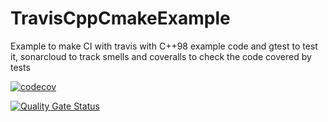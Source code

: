 # TravisCppCmakeExample
Example to make CI with travis with C++98 example code and gtest to test it, sonarcloud to track smells and coveralls to check the code covered by tests

[![codecov](https://codecov.io/gh/jmramosr/TravisCppCmakeExample/branch/master/graph/badge.svg)](https://codecov.io/gh/jmramosr/TravisCppCmakeExample)

[![Quality Gate Status](https://sonarcloud.io/api/project_badges/measure?project=jmramosr_TravisCppCmakeExample&metric=alert_status)](https://sonarcloud.io/dashboard?id=jmramosr_TravisCppCmakeExample)
